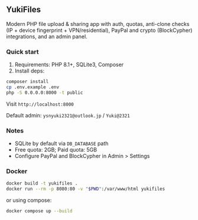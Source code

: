 ## YukiFiles

Modern PHP file upload & sharing app with auth, quotas, anti-clone checks (IP + device fingerprint + VPN/residential), PayPal and crypto (BlockCypher) integrations, and an admin panel.

### Quick start

1. Requirements: PHP 8.1+, SQLite3, Composer
2. Install deps:

```bash
composer install
cp .env.example .env
php -S 0.0.0.0:8000 -t public
```

Visit `http://localhost:8000`

Default admin: `ysnyuki2321@outlook.jp` / `Yuki@2321`

### Notes
- SQLite by default via `DB_DATABASE` path
- Free quota: 2GB; Paid quota: 5GB
- Configure PayPal and BlockCypher in Admin > Settings

### Docker

```bash
docker build -t yukifiles .
docker run --rm -p 8080:80 -v "$PWD":/var/www/html yukifiles
```

or using compose:

```bash
docker compose up --build
```
